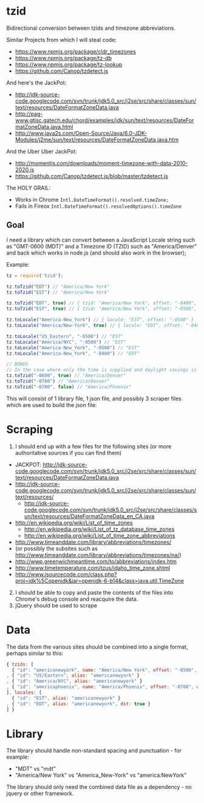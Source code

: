 tzid
====

Bidirectional conversion between tzids and timezone abbreviations.

Similar Projects from which I will steal code:

* <https://www.npmjs.org/package/cldr_timezones>
* <https://www.npmjs.org/package/tz-db>
* <https://www.npmjs.org/package/tz-lookup>
* <https://github.com/Canop/tzdetect.js>

And here's the JackPot:

* http://jdk-source-code.googlecode.com/svn/trunk/jdk5.0_src/j2se/src/share/classes/sun/text/resources/DateFormatZoneData.java
* http://pag-www.gtisc.gatech.edu/chord/examples/jdk/sun/text/resources/DateFormatZoneData.java.html
* http://www.java2s.com/Open-Source/Java/6.0-JDK-Modules/j2me/sun/text/resources/DateFormatZoneData.java.htm

And the Uber Uber JackPot:

* http://momentjs.com/downloads/moment-timezone-with-data-2010-2020.js
* https://github.com/Canop/tzdetect.js/blob/master/tzdetect.js

The HOLY GRAIL:

* Works in Chrome `Intl.DateTimeFormat().resolved.timeZone;`
* Fails in Fireox `Intl.DateTimeFormat().resolvedOptions().timeZone`

Goal
---

I need a library which can convert between a JavaScript Locale string such as "GMT-0600 (MDT)" and a Timezone ID (TZID) such as "America/Denver" and back which works in node.js (and should also work in the browser);

Example:

```javascript
tz = require('tzid');

tz.toTzid("EDT") // "America/New York"
tz.toTzid("EST") // "America/New York"

tz.toTzid("EDT", true) // { tzid: "America/New York", offset: "-0400", dst: "+0100" }
tz.toTzid("EST", true) // { tzid: "America/New York", offset: "-0500", dst: false }

tz.toLocale("America-New_York") // { locale: "EST", offset: "-0500" }
tz.toLocale("America/New-York", true) // { locale: "EDT", offset: "-0400" }

tz.toLocale("US_Eastern", "-0500") // "EST"
tz.toLocale("America/NYC", "-0500") // "EST"
tz.toLocale("America-New_York", "-0500") // "EST"
tz.toLocale("America-New_York", "-0400") // "EDT"

// BONUS
// In the case where only the time is supplied and daylight savings is true, undefined (standard time), or false (no time change) it should prefer timezones in this order: America, Europe, Asia
tz.toTzid("-0600", true) // "America/Denver"
tz.toTzid("-0700") // "America/Denver"
tz.toTzid("-0700", false) // "America/Phoenix"
```

This will consist of 1 library file, 1 json file, and possibly 3 scraper files which are used to build the json file:

Scraping
=======

1. I should end up with a few files for the following sites (or more authoritative sources if you can find them)
* JACKPOT: http://jdk-source-code.googlecode.com/svn/trunk/jdk5.0_src/j2se/src/share/classes/sun/text/resources/DateFormatZoneData.java
* http://jdk-source-code.googlecode.com/svn/trunk/jdk5.0_src/j2se/src/share/classes/sun/text/resources/
  * http://jdk-source-code.googlecode.com/svn/trunk/jdk5.0_src/j2se/src/share/classes/sun/text/resources/DateFormatZoneData_en_CA.java 
* http://en.wikipedia.org/wiki/List_of_time_zones
  * http://en.wikipedia.org/wiki/List_of_tz_database_time_zones
  * http://en.wikipedia.org/wiki/List_of_time_zone_abbreviations
* http://www.timeanddate.com/library/abbreviations/timezones/
* (or possibly the subsites such as http://www.timeanddate.com/library/abbreviations/timezones/na/)
* http://wwp.greenwichmeantime.com/to/abbreviations/index.htm
* http://www.timetemperature.com/tzus/idaho_time_zone.shtml
* http://www.jsourcecode.com/class.php?proj=jdk%5Copenjdk&jar=openjdk-6-b14&class=java.util.TimeZone
2. I should be able to copy and paste the contents of the files into Chrome's debug console and reacquire the data.
3. jQuery should be used to scrape

Data
====

The data from the various sites should be combined into a single format, perhaps similar to this:

```javascript
{ tzids: [
  { "id": "americanewyork", name: "America/New York", offset: "-0500", dst: "+0100" }
, { "id": "US/Eastern", alias: "americanewyork" }
, { "id": "America/NYC", alias: "americanewyork" }
, { "id": "americaphoenix", name: "America/Phoenix", offset: "-0700", dst: false }
], locales: [
  { "id": "EST", alias: "americanewyork" }
, { "id": "EDT", alias: "americanewyork", dst: true }
] }
```

Library
======

The library should handle non-standard spacing and punctuation - for example:
* "MDT" vs "mdt"
* "America/New York" vs "America_New-York" vs "america:NewYork"

The library should only need the combined data file as a dependency - no jquery or other framework.
